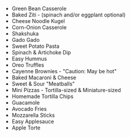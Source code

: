 - Green Bean Casserole
- Baked Ziti - (spinach and/or eggplant optional)
- Cheese Noodle Kugel
- Corn-Onion Casserole
- Shakshuka
- Gado Gado
- Sweet Potato Pasta
- Spinach & Artichoke Dip
- Easy Hummus
- Oreo Truffles
- Cayenne Brownies - "Caution: May be hot"
- Baked Macaroni & Cheese
- Sweet & Sour "Meatballs"
- Mini Pizzas - Tortilla-sized & Miniature-sized
- Homemade Tortilla Chips
- Guacamole
- Avocado Fries
- Mozzarella Sticks
- Easy Applesauce
- Apple Torte
